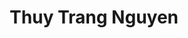---
layout: album_gallery
resource: instagram
title: "Thuy Trang Nguyen"
description: "Instagram albums of Thuy Trang Nguyen</br>. Username: chin_19022"
active: gallery
images:
- image_path: /chin_19022/-1/20230401_200059_338933763_774783387340890_258249644537410422_n.jpg
  gallery-folder: /gallery/chin_19022/-1/
  gallery-name: -1
  gallery-date: April 2025
- image_path: /chin_19022/-2/20231024_120312_395114928_18105295756347304_6700670112383750722_n.jpg
  gallery-folder: /gallery/chin_19022/-2/
  gallery-name: -2
  gallery-date: April 2025
- image_path: /chin_19022/-3/20240112_230101_418761725_18115077079347304_7387231783304621141_n.jpg
  gallery-folder: /gallery/chin_19022/-3/
  gallery-name: -3
  gallery-date: April 2025
- image_path: /chin_19022/0/20220922_214912_307974028_810605937019400_1394639056165299700_n.jpg
  gallery-folder: /gallery/chin_19022/0/
  gallery-name: 0
  gallery-date: April 2025
- image_path: /chin_19022/1/20231008_091727_387181378_18103255528347304_8320863649367474254_n.jpg
  gallery-folder: /gallery/chin_19022/1/
  gallery-name: 1
  gallery-date: April 2025
- image_path: /chin_19022/12/20240111_212910_417882967_18114962917347304_5277638268431513927_n.jpg
  gallery-folder: /gallery/chin_19022/12/
  gallery-name: 12
  gallery-date: April 2025
- image_path: /chin_19022/13/20240609_124014_448069164_18130072069347304_3776996979277276888_n.jpg
  gallery-folder: /gallery/chin_19022/13/
  gallery-name: 13
  gallery-date: April 2025
- image_path: /chin_19022/14/20231017_160457_393366315_18104447569347304_5475876978818133464_n.jpg
  gallery-folder: /gallery/chin_19022/14/
  gallery-name: 14
  gallery-date: April 2025
- image_path: /chin_19022/15/20231214_193722_411198081_18111700477347304_2555734236488164385_n.jpg
  gallery-folder: /gallery/chin_19022/15/
  gallery-name: 15
  gallery-date: April 2025
- image_path: /chin_19022/16/20240828_234821_457408943_18138422284347304_4092763294268295256_n.jpg
  gallery-folder: /gallery/chin_19022/16/
  gallery-name: 16
  gallery-date: April 2025
- image_path: /chin_19022/19/20230902_190636_373715860_18098781271347304_3002485440567001585_n.jpg
  gallery-folder: /gallery/chin_19022/19/
  gallery-name: 19
  gallery-date: April 2025
- image_path: /chin_19022/2/20240526_113437_445569547_18128633728347304_7689269017900333019_n.jpg
  gallery-folder: /gallery/chin_19022/2/
  gallery-name: 2
  gallery-date: April 2025
- image_path: /chin_19022/3/20241205_155645_469360493_18148831429347304_2576181731513443576_n.jpg
  gallery-folder: /gallery/chin_19022/3/
  gallery-name: 3
  gallery-date: April 2025
- image_path: /chin_19022/4/20241226_183629_471578019_18151017949347304_4545056074685154170_n.jpg
  gallery-folder: /gallery/chin_19022/4/
  gallery-name: 4
  gallery-date: April 2025
- image_path: /chin_19022/5/20230626_145625_356358576_966215637753865_3320324286337884380_n.jpg
  gallery-folder: /gallery/chin_19022/5/
  gallery-name: 5
  gallery-date: April 2025
- image_path: /chin_19022/6/20230207_212108_329205680_1219934802282698_4981008671157084179_n.jpg
  gallery-folder: /gallery/chin_19022/6/
  gallery-name: 6
  gallery-date: April 2025
- image_path: /chin_19022/7/20240720_193359_452221761_18134363011347304_5599625440042614650_n.jpg
  gallery-folder: /gallery/chin_19022/7/
  gallery-name: 7
  gallery-date: April 2025
- image_path: /chin_19022/8/20231026_201922_396351003_18105569074347304_8398185197945115786_n.jpg
  gallery-folder: /gallery/chin_19022/8/
  gallery-name: 8
  gallery-date: April 2025
- image_path: /chin_19022/9/20231128_173812_405951044_18109777282347304_8140520577364213864_n.jpg
  gallery-folder: /gallery/chin_19022/9/
  gallery-name: 9
  gallery-date: April 2025
---